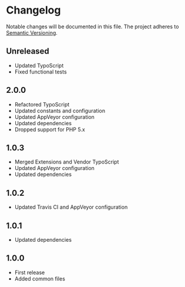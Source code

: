 Changelog
=========

Notable changes will be documented in this file. The project adheres to [Semantic Versioning].

Unreleased
----------

* Updated TypoScript
* Fixed functional tests

2.0.0
-----

* Refactored TypoScript
* Updated constants and configuration
* Updated AppVeyor configuration
* Updated dependencies
* Dropped support for PHP 5.x

1.0.3
-----

* Merged Extensions and Vendor TypoScript
* Updated AppVeyor configuration
* Updated dependencies

1.0.2
-----

* Updated Travis CI and AppVeyor configuration

1.0.1
-----

* Updated dependencies

1.0.0
-----

* First release
* Added common files

[Semantic Versioning]: http://semver.org "Semantic Versioning"